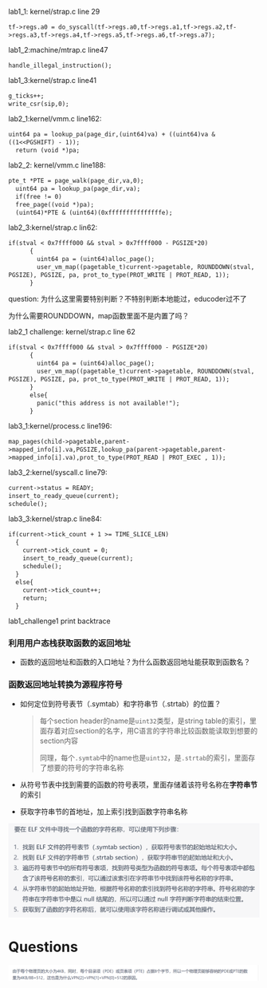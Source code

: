 lab1_1: kernel/strap.c  line 29

```
tf->regs.a0 = do_syscall(tf->regs.a0,tf->regs.a1,tf->regs.a2,tf->regs.a3,tf->regs.a4,tf->regs.a5,tf->regs.a6,tf->regs.a7);
```



lab1_2:machine/mtrap.c line47

```
handle_illegal_instruction();
```



lab1_3:kernel/strap.c line41

```
g_ticks++;
write_csr(sip,0);
```



lab2_1:kernel/vmm.c line162:

```
uint64 pa = lookup_pa(page_dir,(uint64)va) + ((uint64)va & ((1<<PGSHIFT) - 1));
  return (void *)pa;
```



lab2_2: kernel/vmm.c line188:

```
pte_t *PTE = page_walk(page_dir,va,0);
  uint64 pa = lookup_pa(page_dir,va);
  if(free != 0)
  free_page((void *)pa);
  (uint64)*PTE & (uint64)(0xfffffffffffffffe);
```



lab2_3:kernel/strap.c lin62:

```
if(stval < 0x7ffff000 && stval > 0x7ffff000 - PGSIZE*20)
      {
        uint64 pa = (uint64)alloc_page();
        user_vm_map((pagetable_t)current->pagetable, ROUNDDOWN(stval, PGSIZE), PGSIZE, pa, prot_to_type(PROT_WRITE | PROT_READ, 1));
      }
```

question: 为什么这里需要特别判断？不特别判断本地能过，educoder过不了

为什么需要ROUNDDOWN，map函数里面不是内置了吗？

lab2_1 challenge: kernel/strap.c line 62

```
if(stval < 0x7ffff000 && stval > 0x7ffff000 - PGSIZE*20)
      {
        uint64 pa = (uint64)alloc_page();
        user_vm_map((pagetable_t)current->pagetable, ROUNDDOWN(stval, PGSIZE), PGSIZE, pa, prot_to_type(PROT_WRITE | PROT_READ, 1));
      }
      else{
        panic("this address is not available!");
      }
```



lab3_1:kernel/process.c line196:

```
map_pages(child->pagetable,parent->mapped_info[i].va,PGSIZE,lookup_pa(parent->pagetable,parent->mapped_info[i].va),prot_to_type(PROT_READ | PROT_EXEC , 1));
```

 lab3_2:kernel/syscall.c line79:

```
current->status = READY;
insert_to_ready_queue(current);
schedule();
```

lab3_3:kernel/strap.c line84:

```
if(current->tick_count + 1 >= TIME_SLICE_LEN)
  {
    current->tick_count = 0;
    insert_to_ready_queue(current);
    schedule();
  }
  else{
    current->tick_count++;
    return;
  }
```



lab1_challenge1 print backtrace

### 利用用户态栈获取函数的返回地址

* 函数的返回地址和函数的入口地址？为什么函数返回地址能获取到函数名？

### 函数返回地址转换为源程序符号

* 如何定位到符号表节（.symtab）和字符串节（.strtab）的位置？

  > 每个section header的name是`uint32`类型，是string table的索引，里面存着对应section的名字，用C语言的字符串比较函数能读取到想要的section内容
  >
  > 同理，每个`.symtab`中的name也是`uint32`，是`.strtab`的索引，里面存了想要的符号的字符串名称

* 从符号节表中找到需要的函数的符号表项，里面存储着该符号名称在**字符串节**的索引
* 获取字符串节的首地址，加上索引找到函数字符串名称

![image-20230228152003555](笔记图片/image-20230228152003555.png)

# Questions

![image-20221109215140242](笔记图片/image-20221109215140242.png)

